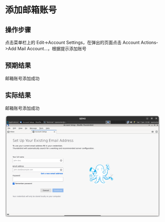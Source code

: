 # 添加邮箱账号

## 操作步骤

点击菜单栏上的 Edit->Account Settings，在弹出的页面点击 Account Actions->Add Mail Account...，根据提示添加账号

## 预期结果

邮箱账号添加成功

## 实际结果

邮箱账号添加成功

![Thunderbird添加邮箱账号](./img/thunderbird-add-account.png)